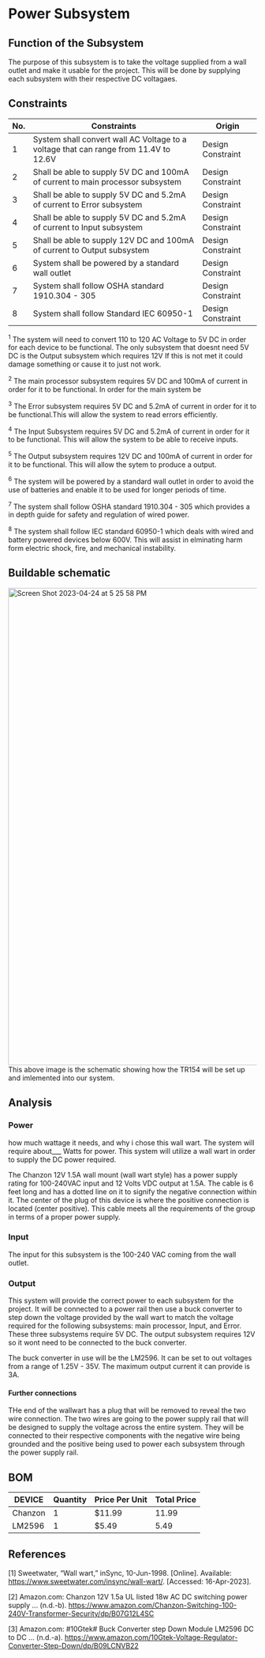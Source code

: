 # Power Subsystem


  
 
## Function of the Subsystem

The purpose of this subsystem is to take the voltage supplied from a wall outlet and make it usable for the project. This will be done by supplying each subsystem with their respective DC voltagaes.


## Constraints

| No. | Constraints                                                           | Origin            |
| --- | --------------------------------------------------------------------- | ----------------- |
| 1   | System shall convert wall AC Voltage to a voltage that can range from 11.4V to 12.6V        | Design Constraint |
| 2   | Shall be able to supply 5V DC and 100mA of current to main processor subsystem                   | Design Constraint |
| 3   | Shall be able to supply 5V DC and 5.2mA of current to Error subsystem                           | Design Constraint |
| 4   | Shall be able to supply 5V DC and 5.2mA of current to Input subsystem                                 | Design Constraint |
| 5   | Shall be able to supply 12V DC and 100mA of current to Output subsystem                                      | Design Constraint |
| 6   | System shall be powered by a standard wall outlet                                 | Design Constraint |
| 7   | System shall follow OSHA standard 1910.304 - 305                                 | Design Constraint |
| 8   |  System shall follow Standard IEC 60950-1                                | Design Constraint |


<sup>1</sup> The system will need to convert 110 to 120 AC Voltage to 5V DC in order for each device to be functional. The only subsystem that doesnt need 5V DC is the Output subsystem which requires 12V If this is not met it could damage something or cause it to just not work.

<sup>2</sup> The main processor subsystem requires 5V DC and 100mA of current in order for it to be functional. In order for the main system be

<sup>3</sup> The Error subsystem requires 5V DC and 5.2mA of current in order for it to be functional.This will allow the system to read errors efficiently.

<sup>4</sup> The Input Subsystem requires 5V DC and 5.2mA of current in order for it to be functional. This will allow the system to be able to receive inputs.


<sup>5</sup>  The Output subsystem requires 12V DC and 100mA of current in order for it to be functional. This will allow the sytem to produce a output.


<sup>6</sup>  The system will be powered by a standard wall outlet in order to avoid the use of batteries and enable it to be used for longer periods of time.


<sup>7</sup>  The system shall follow OSHA standard 1910.304 - 305 which  provides a in depth guide for  safety and regulation of wired power.


<sup>8</sup>  The system shall follow IEC standard 60950-1 which deals with wired and battery powered devices below 600V. This will assist in elminating harm form electric shock, fire, and mechanical instability.




## Buildable schematic 
<img width="965" alt="Screen Shot 2023-04-24 at 5 25 58 PM" src="https://user-images.githubusercontent.com/123600399/234129961-edd41715-b2dc-486b-a249-67669e363180.png">
This above image is the schematic showing how the TR154 will be set up and imlemented into our system.



## Analysis

### Power
how much wattage it needs, and why i chose this wall wart. The system will require about___ Watts for power. This system will utilize a wall wart in order to supply the DC power required.

The Chanzon 12V 1.5A wall mount (wall wart style) has a power supply rating for 100-240VAC input and 12 Volts VDC output at 1.5A. The cable is 6 feet long and has a dotted line on it to signify the negative connection within it. The center of the plug of this device is where the positive connection is located (center positive). This cable meets all the requirements of the group in terms of a proper power supply.

### Input

The input for this subsystem is the 100-240 VAC coming from the wall outlet.

### Output

This system will provide the correct power to each subsystem for the project. It will be connected to a power rail then use a buck converter to step down the voltage provided by the wall wart to match the voltage required for the following subsystems: main processor, Input, and Error. These three subsystems require 5V DC. The output subsystem requires 12V so it wont need to be connected to the buck converter.

The buck converter in use will be the LM2596. It can be set to out voltages from a range of 1.25V - 35V. The maximum output current it can provide is 3A.

#### Further connections

THe end of the wallwart has a plug that will be removed to reveal the two wire connection. The two wires are going to the power supply rail that will be designed to supply the voltage across the entire system. They will be connected to their respective components with the negative wire being grounded and the positive being used to power each subsystem through the power supply rail. 


## BOM
| DEVICE            | Quantity | Price Per Unit | Total Price |
| ----------------- | -------- | -------------- | ----------- |
| Chanzon   | 1              | $11.99        | 11.99     |
| LM2596   | 1              | $5.49        | 5.49     |


## References


[1] Sweetwater, “Wall wart,” inSync, 10-Jun-1998. [Online]. Available: https://www.sweetwater.com/insync/wall-wart/. [Accessed: 16-Apr-2023]. 

[2] Amazon.com: Chanzon 12V 1.5a UL listed 18w AC DC switching power supply ... (n.d.-b). https://www.amazon.com/Chanzon-Switching-100-240V-Transformer-Security/dp/B07G12L4SC 

[3] Amazon.com: #10Gtek# Buck Converter step Down Module LM2596 DC to DC ... (n.d.-a). https://www.amazon.com/10Gtek-Voltage-Regulator-Converter-Step-Down/dp/B09LCNVB22 
